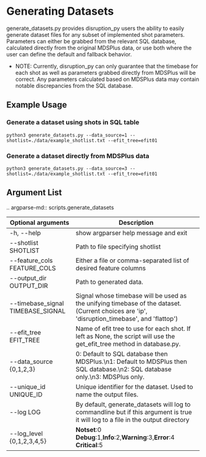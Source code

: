 # Generating Datasets
generate_datasets.py provides disruption_py users the ability to easily generate dataset files for any subset of implemented shot parameters. Parameters can either be grabbed from the relevant SQL database, calculated directly from the original MDSPlus data, or use both where the user can define the default and fallback behavior. 
* NOTE: Currently, disruption_py can only guarantee that the timebase for each shot as well as parameters grabbed directly from MDSPlus will be correct. Any parameters calculated based on MDSPlus data may contain notable discrepancies from the SQL database.
## Example Usage
### Generate a dataset using shots in SQL table 
```
python3 generate_datasets.py --data_source=1 --shotlist=./data/example_shotlist.txt --efit_tree=efit01
```

### Generate a dataset directly from MDSPlus data
```
python3 generate_datasets.py --data_source=3 --shotlist=./data/example_shotlist.txt --efit_tree=efit01
```

## Argument List
.. argparse-md:: scripts.generate_datasets

|Optional arguments|Description|
|------------------|-----------|
  |-h, --help            |show argparser help message and exit|
  |--shotlist SHOTLIST   |Path to file specifying shotlist|
  |--feature_cols FEATURE_COLS | Either a file or comma-separated list of desired feature columns
  |--output_dir OUTPUT_DIR| Path to generated data.|
  |--timebase_signal TIMEBASE_SIGNAL| Signal whose timebase will be used as the unifying timebase of the dataset. (Current choices are 'ip', 'disruption_timebase', and 'flattop')|
  |--efit_tree EFIT_TREE| Name of efit tree to use for each shot. If left as None, the script will use the get_efit_tree method in database.py.
  |--data_source {0,1,2,3}| 0: Default to SQL database then MDSPlus.\n1: Default to MDSPlus then SQL database.\n2: SQL database only.\n3: MDSPlus only.|
  |--unique_id UNIQUE_ID | Unique identifier for the dataset. Used to name the output files.
  |--log LOG | By default, generate_datasets will log to commandline but if this argument is true it will log to a file in the output directory|
  |--log_level {0,1,2,3,4,5}| **Notset**:0 **Debug**:1,**Info**:2,**Warning**:3,**Error**:4 **Critical**:5|

